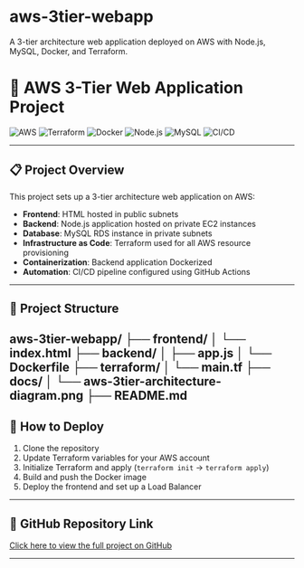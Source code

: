 # aws-3tier-webapp
A 3-tier architecture web application deployed on AWS with Node.js, MySQL, Docker, and Terraform.

# 🚀 AWS 3-Tier Web Application Project

![AWS](https://img.shields.io/badge/AWS-Cloud-orange)
![Terraform](https://img.shields.io/badge/Terraform-IaC-blueviolet)
![Docker](https://img.shields.io/badge/Docker-Containerization-blue)
![Node.js](https://img.shields.io/badge/Node.js-Backend-green)
![MySQL](https://img.shields.io/badge/MySQL-Database-lightblue)
![CI/CD](https://img.shields.io/badge/GitHub%20Actions-CI%2FCD-blue)

---

## 📋 Project Overview

This project sets up a 3-tier architecture web application on AWS:

- **Frontend**: HTML hosted in public subnets
- **Backend**: Node.js application hosted on private EC2 instances
- **Database**: MySQL RDS instance in private subnets
- **Infrastructure as Code**: Terraform used for all AWS resource provisioning
- **Containerization**: Backend application Dockerized
- **Automation**: CI/CD pipeline configured using GitHub Actions

---

## 📂 Project Structure

aws-3tier-webapp/ ├── frontend/ │ └── index.html ├── backend/ │ ├── app.js │ └── Dockerfile ├── terraform/ │ └── main.tf ├── docs/ │ └── aws-3tier-architecture-diagram.png ├── README.md
---

## 🚀 How to Deploy

1. Clone the repository
2. Update Terraform variables for your AWS account
3. Initialize Terraform and apply (`terraform init` → `terraform apply`)
4. Build and push the Docker image
5. Deploy the frontend and set up a Load Balancer

---

## 🔗 GitHub Repository Link

[Click here to view the full project on GitHub](https://github.com/bewran/aws-3tier-webapp)

---
